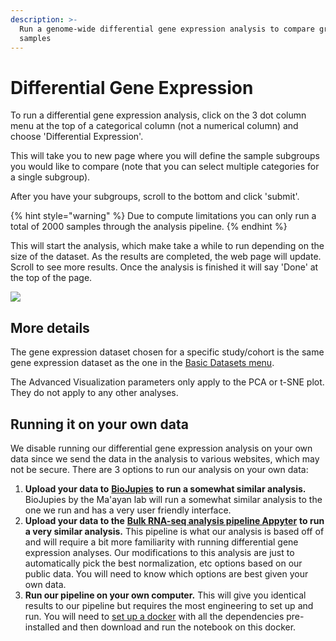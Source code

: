 ```yaml
---
description: >-
  Run a genome-wide differential gene expression analysis to compare groups of
  samples
---
```


# Differential Gene Expression

To run a differential gene expression analysis, click on the 3 dot column menu at the top of a categorical column \(not a numerical column\) and choose 'Differential Expression'.

This will take you to new page where you will define the sample subgroups you would like to compare \(note that you can select multiple categories for a single subgroup\).

After you have your subgroups, scroll to the bottom and click 'submit'.

{% hint style="warning" %}
Due to compute limitations you can only run a total of 2000 samples through the analysis pipeline.
{% endhint %}

This will start the analysis, which make take a while to run depending on the size of the dataset. As the results are completed, the web page will update. Scroll to see more results. Once the analysis is finished it will say 'Done' at the top of the page.

![](../.gitbook/assets/dea.gif)

## More details

The gene expression dataset chosen for a specific study/cohort is the same gene expression dataset as the one in the [Basic Datasets menu](visual-spreadsheet/#selecting-a-dataset). 

The Advanced Visualization parameters only apply to the PCA or t-SNE plot. They do not apply to any other analyses.

## Running it on your own data

We disable running our differential gene expression analysis on your own data since we send the data in the analysis to various websites, which may not be secure. There are 3 options to run our analysis on your own data:

1. **Upload your data to** [**BioJupies**](https://maayanlab.cloud/biojupies/) **to run a somewhat similar analysis.** BioJupies by the Ma'ayan lab will run a somewhat similar analysis to the one we run and has a very user friendly interface.
2. **Upload your data to the** [**Bulk RNA-seq analysis pipeline Appyter**](https://appyters.maayanlab.cloud/#/Bulk_RNA_seq) **to run a very similar analysis.** This pipeline is what our analysis is based off of and will require a bit more familiarity with running differential gene expression analyses. Our modifications to this analysis are just to automatically pick the best normalization, etc options based on our public data. You will need to know which options are best given your own data.
3. **Run our pipeline on your own computer.** This will give you identical results to our pipeline but requires the most engineering to set up and run. You will need to [set up a docker](https://gallery.ecr.aws/f8e3p8q3/xena_de) with all the dependencies pre-installed and then download and run the notebook on this docker.

